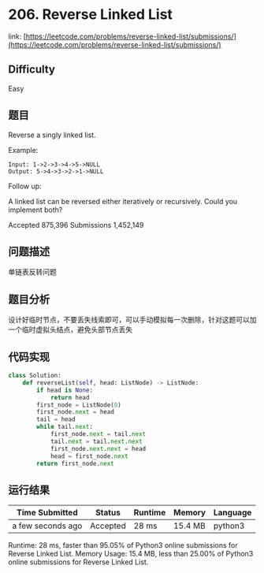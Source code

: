 # 206. Reverse Linked List

link: [https://leetcode.com/problems/reverse-linked-list/submissions/](https://leetcode.com/problems/reverse-linked-list/submissions/)

## Difficulty
Easy

## 题目

Reverse a singly linked list.

Example:
```
Input: 1->2->3->4->5->NULL
Output: 5->4->3->2->1->NULL
```
Follow up:

A linked list can be reversed either iteratively or recursively. Could you implement both?

Accepted
875,396
Submissions
1,452,149


## 问题描述
单链表反转问题

## 题目分析
设计好临时节点，不要丢失线索即可，可以手动模拟每一次删除，针对这题可以加一个临时虚拟头结点，避免头部节点丢失


## 代码实现

```python
class Solution:
    def reverseList(self, head: ListNode) -> ListNode:
        if head is None:
            return head
        first_node = ListNode(0)
        first_node.next = head
        tail = head
        while tail.next:
            first_node.next = tail.next
            tail.next = tail.next.next
            first_node.next.next = head
            head = first_node.next
        return first_node.next
```



## 运行结果

| Time Submitted | Status                                   | Runtime | Memory  | Language |
| -------------- | ---------------------------------------- | ------- | -------- | -------- |
| a few seconds ago |	Accepted	| 	28 ms	| 15.4 MB		| python3|

Runtime: 28 ms, faster than 95.05% of Python3 online submissions for Reverse Linked List.
Memory Usage: 15.4 MB, less than 25.00% of Python3 online submissions for Reverse Linked List.
